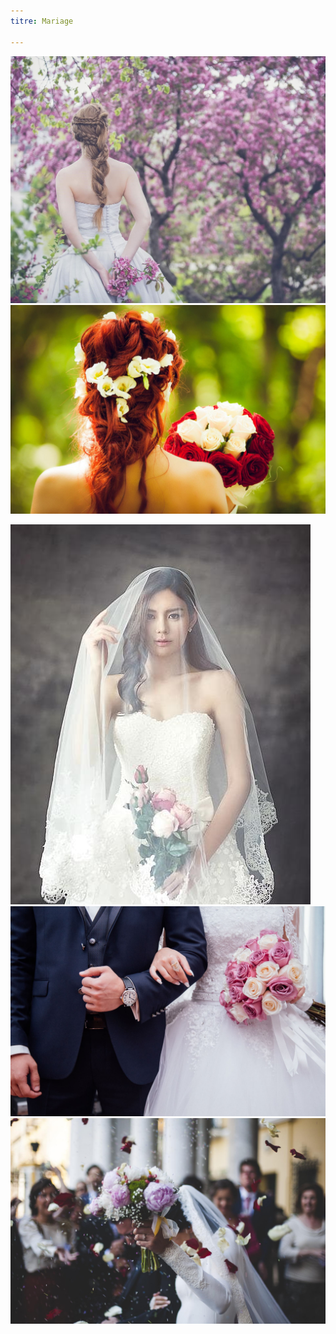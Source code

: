```yaml
---
titre: Mariage

---
```

![](src/img/mariage/bride-g6c8509b00_1920.jpg)![](src/img/mariage/bride-gdab378ece_1920.jpg)

![](src/img/mariage/wedding-dress-1486260_960_720.jpg)![](src/img/mariage/wedding-gda8cfa9da_1920.jpg)![](src/img/mariage/wedding-g64a89dde0_1920.jpg)